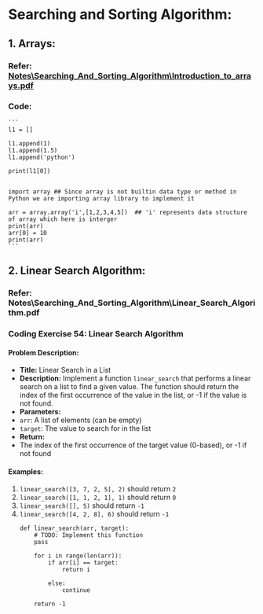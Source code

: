 # Searching and Sorting Algorithm:

## 1. Arrays: 
### Refer: [Notes\Searching_And_Sorting_Algorithm\Introduction_to_arrays.pdf](Notes/Searching_And_Sorting_Algorithm/Introduction_to_arrays.pdf)
### Code:
    ```
    l1 = []

    l1.append(1)
    l1.append(1.5)
    l1.append('python')

    print(l1[0])


    import array ## Since array is not builtin data type or method in Python we are importing array library to implement it

    arr = array.array('i',[1,2,3,4,5])  ## 'i' represents data structure of array which here is interger
    print(arr)
    arr[0] = 10
    print(arr)
    ```

## 2. Linear Search Algorithm:
### Refer: Notes\Searching_And_Sorting_Algorithm\Linear_Search_Algorithm.pdf
### Coding Exercise 54: Linear Search Algorithm
#### **Problem Description:**

- **Title:** Linear Search in a List
- **Description:** Implement a function `linear_search` that performs a linear search on a list to find a given value. The function should return the index of the first occurrence of the value in the list, or -1 if the value is not found.
- **Parameters:**
- `arr`: A list of elements (can be empty)
- `target`: The value to search for in the list
- **Return:**
- The index of the first occurrence of the target value (0-based), or -1 if not found

#### **Examples:**
1. `linear_search([3, 7, 2, 5], 2)` should return `2`
2. `linear_search([1, 1, 2, 1], 1)` should return `0`
3. `linear_search([], 5)` should return `-1`
4. `linear_search([4, 2, 8], 6)` should return `-1`
    ```
    def linear_search(arr, target):
        # TODO: Implement this function
        pass

        for i in range(len(arr)):
            if arr[i] == target:
                return i
                
            else:
                continue
            
        return -1
                
    ```

    
    
